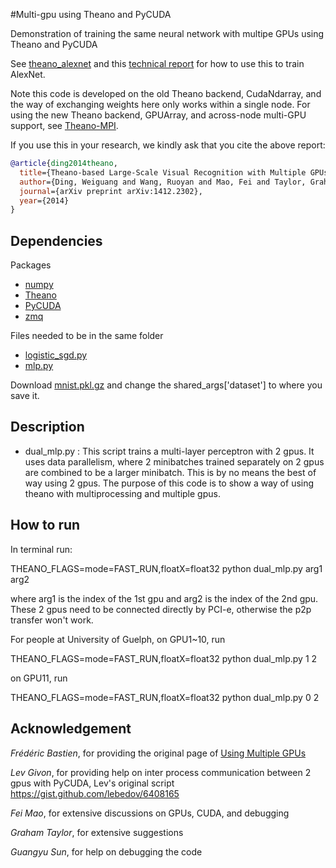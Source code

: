 #Multi-gpu using Theano and PyCUDA

Demonstration of training the same neural network with multipe GPUs using Theano and PyCUDA

See [theano_alexnet](https://github.com/uoguelph-mlrg/theano_alexnet) and this [technical report](http://arxiv.org/abs/1412.2302) for how to use this to train AlexNet.

Note this code is developed on the old Theano backend, CudaNdarray, and the way of exchanging weights here only works within a single node. For using the new Theano backend, GPUArray, and across-node multi-GPU support, see [Theano-MPI](https://github.com/uoguelph-mlrg/Theano-MPI).

If you use this in your research, we kindly ask that you cite the above report:

```bibtex
@article{ding2014theano,
  title={Theano-based Large-Scale Visual Recognition with Multiple GPUs},
  author={Ding, Weiguang and Wang, Ruoyan and Mao, Fei and Taylor, Graham},
  journal={arXiv preprint arXiv:1412.2302},
  year={2014}
}
```

## Dependencies

Packages

* [numpy](http://www.numpy.org/)
* [Theano](http://deeplearning.net/software/theano/)
* [PyCUDA](http://mathema.tician.de/software/pycuda/)
* [zmq](http://zeromq.org/bindings:python)

Files needed to be in the same folder

* [logistic_sgd.py](http://deeplearning.net/tutorial/code/logistic_sgd.py)
* [mlp.py](http://deeplearning.net/tutorial/code/mlp.py)

Download [mnist.pkl.gz](http://www.iro.umontreal.ca/~lisa/deep/data/mnist/mnist.pkl.gz) and change the shared_args['dataset'] to where you save it.


## Description

* dual_mlp.py : This script trains a multi-layer perceptron with 2 gpus. It uses data parallelism, where 2 minibatches trained separately on 2 gpus are combined to be a larger minibatch. This is by no means the best of way using 2 gpus. The purpose of this code is to show a way of using theano with
multiprocessing and multiple gpus.


## How to run
In terminal run:

THEANO_FLAGS=mode=FAST_RUN,floatX=float32 python dual_mlp.py arg1 arg2

where arg1 is the index of the 1st gpu and arg2 is the index of the 2nd
gpu. These 2 gpus need to be connected directly by PCI-e, otherwise the
p2p transfer won't work.

For people at University of Guelph, on GPU1~10, run

THEANO_FLAGS=mode=FAST_RUN,floatX=float32 python dual_mlp.py 1 2

on GPU11, run

THEANO_FLAGS=mode=FAST_RUN,floatX=float32 python dual_mlp.py 0 2

## Acknowledgement
*Frédéric Bastien*, for providing the original page of [Using Multiple GPUs](https://github.com/Theano/Theano/wiki/Using-Multiple-GPUs)

*Lev Givon*, for providing help on inter process communication between 2 gpus with PyCUDA, Lev's original script https://gist.github.com/lebedov/6408165

*Fei Mao*, for extensive discussions on GPUs, CUDA, and debugging

*Graham Taylor*, for extensive suggestions

*Guangyu Sun*, for help on debugging the code
